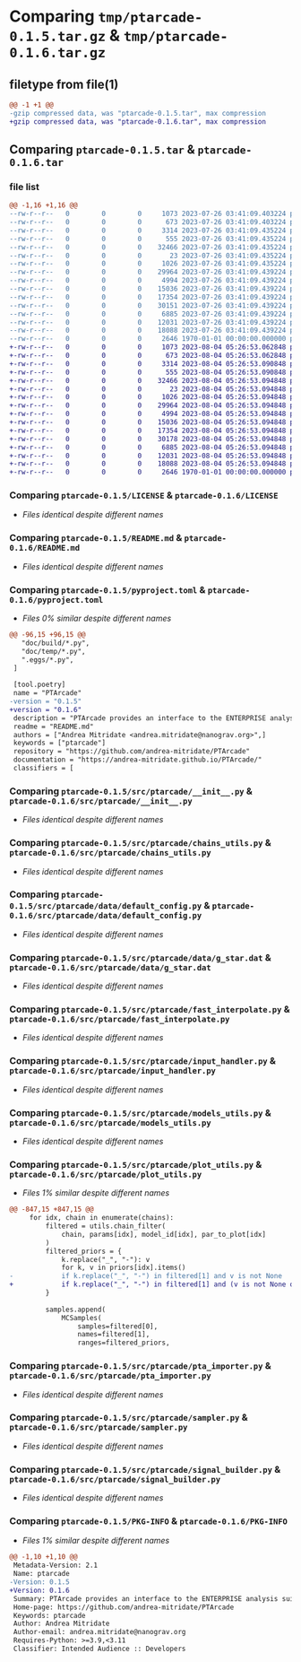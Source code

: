 # Comparing `tmp/ptarcade-0.1.5.tar.gz` & `tmp/ptarcade-0.1.6.tar.gz`

## filetype from file(1)

```diff
@@ -1 +1 @@
-gzip compressed data, was "ptarcade-0.1.5.tar", max compression
+gzip compressed data, was "ptarcade-0.1.6.tar", max compression
```

## Comparing `ptarcade-0.1.5.tar` & `ptarcade-0.1.6.tar`

### file list

```diff
@@ -1,16 +1,16 @@
--rw-r--r--   0        0        0     1073 2023-07-26 03:41:09.403224 ptarcade-0.1.5/LICENSE
--rw-r--r--   0        0        0      673 2023-07-26 03:41:09.403224 ptarcade-0.1.5/README.md
--rw-r--r--   0        0        0     3314 2023-07-26 03:41:09.435224 ptarcade-0.1.5/pyproject.toml
--rw-r--r--   0        0        0      555 2023-07-26 03:41:09.435224 ptarcade-0.1.5/src/ptarcade/__init__.py
--rw-r--r--   0        0        0    32466 2023-07-26 03:41:09.435224 ptarcade-0.1.5/src/ptarcade/chains_utils.py
--rw-r--r--   0        0        0       23 2023-07-26 03:41:09.435224 ptarcade-0.1.5/src/ptarcade/data/__init__.py
--rw-r--r--   0        0        0     1026 2023-07-26 03:41:09.435224 ptarcade-0.1.5/src/ptarcade/data/default_config.py
--rw-r--r--   0        0        0    29964 2023-07-26 03:41:09.439224 ptarcade-0.1.5/src/ptarcade/data/g_star.dat
--rw-r--r--   0        0        0     4994 2023-07-26 03:41:09.439224 ptarcade-0.1.5/src/ptarcade/fast_interpolate.py
--rw-r--r--   0        0        0    15036 2023-07-26 03:41:09.439224 ptarcade-0.1.5/src/ptarcade/input_handler.py
--rw-r--r--   0        0        0    17354 2023-07-26 03:41:09.439224 ptarcade-0.1.5/src/ptarcade/models_utils.py
--rw-r--r--   0        0        0    30151 2023-07-26 03:41:09.439224 ptarcade-0.1.5/src/ptarcade/plot_utils.py
--rw-r--r--   0        0        0     6885 2023-07-26 03:41:09.439224 ptarcade-0.1.5/src/ptarcade/pta_importer.py
--rw-r--r--   0        0        0    12031 2023-07-26 03:41:09.439224 ptarcade-0.1.5/src/ptarcade/sampler.py
--rw-r--r--   0        0        0    18088 2023-07-26 03:41:09.439224 ptarcade-0.1.5/src/ptarcade/signal_builder.py
--rw-r--r--   0        0        0     2646 1970-01-01 00:00:00.000000 ptarcade-0.1.5/PKG-INFO
+-rw-r--r--   0        0        0     1073 2023-08-04 05:26:53.062848 ptarcade-0.1.6/LICENSE
+-rw-r--r--   0        0        0      673 2023-08-04 05:26:53.062848 ptarcade-0.1.6/README.md
+-rw-r--r--   0        0        0     3314 2023-08-04 05:26:53.090848 ptarcade-0.1.6/pyproject.toml
+-rw-r--r--   0        0        0      555 2023-08-04 05:26:53.090848 ptarcade-0.1.6/src/ptarcade/__init__.py
+-rw-r--r--   0        0        0    32466 2023-08-04 05:26:53.094848 ptarcade-0.1.6/src/ptarcade/chains_utils.py
+-rw-r--r--   0        0        0       23 2023-08-04 05:26:53.094848 ptarcade-0.1.6/src/ptarcade/data/__init__.py
+-rw-r--r--   0        0        0     1026 2023-08-04 05:26:53.094848 ptarcade-0.1.6/src/ptarcade/data/default_config.py
+-rw-r--r--   0        0        0    29964 2023-08-04 05:26:53.094848 ptarcade-0.1.6/src/ptarcade/data/g_star.dat
+-rw-r--r--   0        0        0     4994 2023-08-04 05:26:53.094848 ptarcade-0.1.6/src/ptarcade/fast_interpolate.py
+-rw-r--r--   0        0        0    15036 2023-08-04 05:26:53.094848 ptarcade-0.1.6/src/ptarcade/input_handler.py
+-rw-r--r--   0        0        0    17354 2023-08-04 05:26:53.094848 ptarcade-0.1.6/src/ptarcade/models_utils.py
+-rw-r--r--   0        0        0    30178 2023-08-04 05:26:53.094848 ptarcade-0.1.6/src/ptarcade/plot_utils.py
+-rw-r--r--   0        0        0     6885 2023-08-04 05:26:53.094848 ptarcade-0.1.6/src/ptarcade/pta_importer.py
+-rw-r--r--   0        0        0    12031 2023-08-04 05:26:53.094848 ptarcade-0.1.6/src/ptarcade/sampler.py
+-rw-r--r--   0        0        0    18088 2023-08-04 05:26:53.094848 ptarcade-0.1.6/src/ptarcade/signal_builder.py
+-rw-r--r--   0        0        0     2646 1970-01-01 00:00:00.000000 ptarcade-0.1.6/PKG-INFO
```

### Comparing `ptarcade-0.1.5/LICENSE` & `ptarcade-0.1.6/LICENSE`

 * *Files identical despite different names*

### Comparing `ptarcade-0.1.5/README.md` & `ptarcade-0.1.6/README.md`

 * *Files identical despite different names*

### Comparing `ptarcade-0.1.5/pyproject.toml` & `ptarcade-0.1.6/pyproject.toml`

 * *Files 0% similar despite different names*

```diff
@@ -96,15 +96,15 @@
   "doc/build/*.py",
   "doc/temp/*.py",
   ".eggs/*.py",
 ]
 
 [tool.poetry]
 name = "PTArcade"
-version = "0.1.5"
+version = "0.1.6"
 description = "PTArcade provides an interface to the ENTERPRISE analysis suite and allows for simple implementation of new-physics searches in PTA data."
 readme = "README.md"
 authors = ["Andrea Mitridate <andrea.mitridate@nanograv.org>",]
 keywords = ["ptarcade"]
 repository = "https://github.com/andrea-mitridate/PTArcade"
 documentation = "https://andrea-mitridate.github.io/PTArcade/"
 classifiers = [
```

### Comparing `ptarcade-0.1.5/src/ptarcade/__init__.py` & `ptarcade-0.1.6/src/ptarcade/__init__.py`

 * *Files identical despite different names*

### Comparing `ptarcade-0.1.5/src/ptarcade/chains_utils.py` & `ptarcade-0.1.6/src/ptarcade/chains_utils.py`

 * *Files identical despite different names*

### Comparing `ptarcade-0.1.5/src/ptarcade/data/default_config.py` & `ptarcade-0.1.6/src/ptarcade/data/default_config.py`

 * *Files identical despite different names*

### Comparing `ptarcade-0.1.5/src/ptarcade/data/g_star.dat` & `ptarcade-0.1.6/src/ptarcade/data/g_star.dat`

 * *Files identical despite different names*

### Comparing `ptarcade-0.1.5/src/ptarcade/fast_interpolate.py` & `ptarcade-0.1.6/src/ptarcade/fast_interpolate.py`

 * *Files identical despite different names*

### Comparing `ptarcade-0.1.5/src/ptarcade/input_handler.py` & `ptarcade-0.1.6/src/ptarcade/input_handler.py`

 * *Files identical despite different names*

### Comparing `ptarcade-0.1.5/src/ptarcade/models_utils.py` & `ptarcade-0.1.6/src/ptarcade/models_utils.py`

 * *Files identical despite different names*

### Comparing `ptarcade-0.1.5/src/ptarcade/plot_utils.py` & `ptarcade-0.1.6/src/ptarcade/plot_utils.py`

 * *Files 1% similar despite different names*

```diff
@@ -847,15 +847,15 @@
     for idx, chain in enumerate(chains):
         filtered = utils.chain_filter(
             chain, params[idx], model_id[idx], par_to_plot[idx]
         )
         filtered_priors = {
             k.replace("_", "-"): v
             for k, v in priors[idx].items()
-            if k.replace("_", "-") in filtered[1] and v is not None
+            if k.replace("_", "-") in filtered[1] and (v is not None or not np.isnan(v).any())
         }
 
         samples.append(
             MCSamples(
                 samples=filtered[0],
                 names=filtered[1],
                 ranges=filtered_priors,
```

### Comparing `ptarcade-0.1.5/src/ptarcade/pta_importer.py` & `ptarcade-0.1.6/src/ptarcade/pta_importer.py`

 * *Files identical despite different names*

### Comparing `ptarcade-0.1.5/src/ptarcade/sampler.py` & `ptarcade-0.1.6/src/ptarcade/sampler.py`

 * *Files identical despite different names*

### Comparing `ptarcade-0.1.5/src/ptarcade/signal_builder.py` & `ptarcade-0.1.6/src/ptarcade/signal_builder.py`

 * *Files identical despite different names*

### Comparing `ptarcade-0.1.5/PKG-INFO` & `ptarcade-0.1.6/PKG-INFO`

 * *Files 1% similar despite different names*

```diff
@@ -1,10 +1,10 @@
 Metadata-Version: 2.1
 Name: ptarcade
-Version: 0.1.5
+Version: 0.1.6
 Summary: PTArcade provides an interface to the ENTERPRISE analysis suite and allows for simple implementation of new-physics searches in PTA data.
 Home-page: https://github.com/andrea-mitridate/PTArcade
 Keywords: ptarcade
 Author: Andrea Mitridate
 Author-email: andrea.mitridate@nanograv.org
 Requires-Python: >=3.9,<3.11
 Classifier: Intended Audience :: Developers
```

